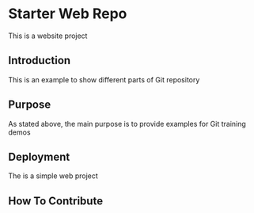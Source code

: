 # Starter Web Repo

This is a website project

## Introduction

This is an example to show different parts of Git repository

## Purpose

As stated above, the main purpose is to provide examples for Git training demos

## Deployment

The is a simple web project

## How To Contribute
